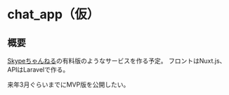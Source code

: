 # chat_app（仮）
## 概要
[Skypeちゃんねる](https://skypech.com/)の有料版のようなサービスを作る予定。
フロントはNuxt.js、APIはLaravelで作る。

来年3月ぐらいまでにMVP版を公開したい。
